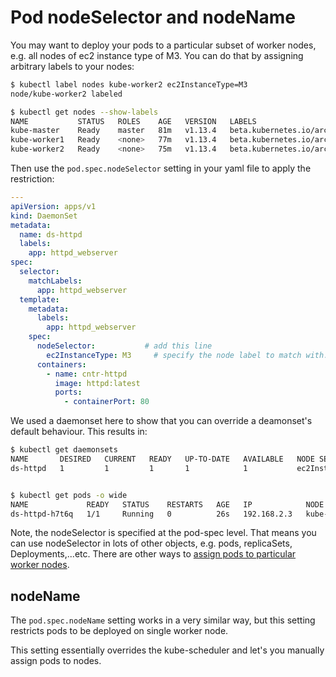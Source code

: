 # Pod nodeSelector and nodeName

You may want to deploy your pods to a particular subset of worker nodes, e.g. all nodes of ec2 instance type of M3. You can do that by assigning arbitrary labels to your nodes:


```bash
$ kubectl label nodes kube-worker2 ec2InstanceType=M3
node/kube-worker2 labeled

$ kubectl get nodes --show-labels
NAME           STATUS   ROLES    AGE   VERSION   LABELS
kube-master    Ready    master   81m   v1.13.4   beta.kubernetes.io/arch=amd64,beta.kubernetes.io/os=linux,kubernetes.io/hostname=kube-master,node-role.kubernetes.io/master=
kube-worker1   Ready    <none>   77m   v1.13.4   beta.kubernetes.io/arch=amd64,beta.kubernetes.io/os=linux,kubernetes.io/hostname=kube-worker1
kube-worker2   Ready    <none>   75m   v1.13.4   beta.kubernetes.io/arch=amd64,beta.kubernetes.io/os=linux,ec2InstanceType=M3,kubernetes.io/hostname=kube-worker2

```

Then use the ``pod.spec.nodeSelector`` setting in your yaml file to apply the restriction:

```yaml
---
apiVersion: apps/v1
kind: DaemonSet
metadata:
  name: ds-httpd
  labels:
    app: httpd_webserver
spec:
  selector:
    matchLabels:
      app: httpd_webserver
  template:
    metadata:
      labels:
        app: httpd_webserver
    spec:
      nodeSelector:           # add this line
        ec2InstanceType: M3     # specify the node label to match with.
      containers:
        - name: cntr-httpd
          image: httpd:latest 
          ports:
            - containerPort: 80
```

We used a daemonset here to show that you can override a deamonset's default behaviour. This results in:


```bash
$ kubectl get daemonsets
NAME       DESIRED   CURRENT   READY   UP-TO-DATE   AVAILABLE   NODE SELECTOR        AGE
ds-httpd   1         1         1       1            1           ec2InstanceType=M3   22s


$ kubectl get pods -o wide
NAME             READY   STATUS    RESTARTS   AGE   IP            NODE           NOMINATED NODE   READINESS GATES
ds-httpd-h7t6q   1/1     Running   0          26s   192.168.2.3   kube-worker2   <none>           <none>
```

Note, the nodeSelector is specified at the pod-spec level. That means you can use nodeSelector in lots of other objects, e.g. pods, replicaSets, Deployments,...etc. There are other ways to [assign pods to particular worker nodes](https://kubernetes.io/docs/concepts/configuration/assign-pod-node/).



## nodeName

The ``pod.spec.nodeName`` setting works in a very similar way, but this setting restricts pods to be deployed on single worker node. 



This setting essentially overrides the kube-scheduler and let's you manually assign pods to nodes. 
